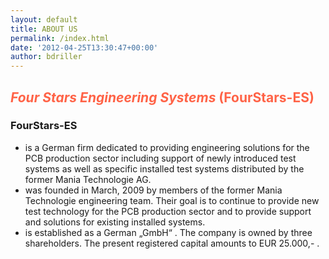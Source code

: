 ```yaml
---
layout: default
title: ABOUT US 
permalink: /index.html
date: '2012-04-25T13:30:47+00:00'
author: bdriller
---
```


## <span style="color: #ff6347;">***Four Stars Engineering Systems*** (FourStars-ES)</span>

### **FourStars-ES**

- is a German firm dedicated to providing engineering solutions for the PCB production sector including support of newly introduced test systems as well as specific installed test systems distributed by the former Mania Technologie AG.
- was founded in March, 2009 by members of the former Mania Technologie engineering team. Their goal is to continue to provide new test technology for the PCB production sector and to provide support and solutions for existing installed systems.
- is established as a German „GmbH“ . The company is owned by three shareholders. The present registered capital amounts to EUR 25.000,- .
